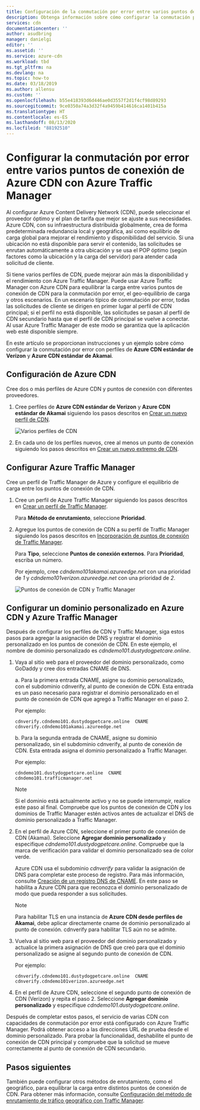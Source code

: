 ```yaml
---
title: Configuración de la conmutación por error entre varios puntos de conexión de Azure CDN con Traffic Manager
description: Obtenga información sobre cómo configurar la conmutación por error en varios puntos de conexión de Azure Content Delivery Network mediante Azure Traffic Manager.
services: cdn
documentationcenter: ''
author: asudbring
manager: danielgi
editor: ''
ms.assetid: ''
ms.service: azure-cdn
ms.workload: tbd
ms.tgt_pltfrm: na
ms.devlang: na
ms.topic: how-to
ms.date: 03/18/2019
ms.author: allensu
ms.custom: ''
ms.openlocfilehash: b55e418393d6d446ae0d3557f2d1f4cf98d89293
ms.sourcegitcommit: 9ce0350a74a3d32f4a9459b414616ca1401b415a
ms.translationtype: HT
ms.contentlocale: es-ES
ms.lasthandoff: 08/13/2020
ms.locfileid: "88192510"
---
```

# <a name="set-up-failover-across-multiple-azure-cdn-endpoints-with-azure-traffic-manager"></a>Configurar la conmutación por error entre varios puntos de conexión de Azure CDN con Azure Traffic Manager

Al configurar Azure Content Delivery Network (CDN), puede seleccionar el proveedor óptimo y el plan de tarifa que mejor se ajuste a sus necesidades. Azure CDN, con su infraestructura distribuida globalmente, crea de forma predeterminada redundancia local y geográfica, así como equilibrio de carga global para mejorar el rendimiento y disponibilidad del servicio. Si una ubicación no está disponible para servir el contenido, las solicitudes se enrutan automáticamente a otra ubicación y se usa el POP óptimo (según factores como la ubicación y la carga del servidor) para atender cada solicitud de cliente. 
 
Si tiene varios perfiles de CDN, puede mejorar aún más la disponibilidad y el rendimiento con Azure Traffic Manager. Puede usar Azure Traffic Manager con Azure CDN para equilibrar la carga entre varios puntos de conexión de CDN para la conmutación por error, el geo-equilibrio de carga y otros escenarios. En un escenario típico de conmutación por error, todas las solicitudes de cliente se dirigen en primer lugar al perfil de CDN principal; si el perfil no está disponible, las solicitudes se pasan al perfil de CDN secundario hasta que el perfil de CDN principal se vuelve a conectar. Al usar Azure Traffic Manager de este modo se garantiza que la aplicación web esté disponible siempre. 

En este artículo se proporcionan instrucciones y un ejemplo sobre cómo configurar la conmutación por error con perfiles de **Azure CDN estándar de Verizon** y **Azure CDN estándar de Akamai**.

## <a name="set-up-azure-cdn"></a>Configuración de Azure CDN 
Cree dos o más perfiles de Azure CDN y puntos de conexión con diferentes proveedores.

1. Cree perfiles de **Azure CDN estándar de Verizon** y **Azure CDN estándar de Akamai** siguiendo los pasos descritos en [Crear un nuevo perfil de CDN](cdn-create-new-endpoint.md#create-a-new-cdn-profile).
 
   ![Varios perfiles de CDN](./media/cdn-traffic-manager/cdn-multiple-profiles.png)

2. En cada uno de los perfiles nuevos, cree al menos un punto de conexión siguiendo los pasos descritos en [Crear un nuevo extremo de CDN](cdn-create-new-endpoint.md#create-a-new-cdn-endpoint).

## <a name="set-up-azure-traffic-manager"></a>Configurar Azure Traffic Manager
Cree un perfil de Traffic Manager de Azure y configure el equilibrio de carga entre los puntos de conexión de CDN. 

1. Cree un perfil de Azure Traffic Manager siguiendo los pasos descritos en [Crear un perfil de Traffic Manager](https://docs.microsoft.com/azure/traffic-manager/traffic-manager-create-profile). 

    Para **Método de enrutamiento**, seleccione **Prioridad**.

2. Agregue los puntos de conexión de CDN a su perfil de Traffic Manager siguiendo los pasos descritos en [Incorporación de puntos de conexión de Traffic Manager](https://docs.microsoft.com/azure/traffic-manager/traffic-manager-create-profile#add-traffic-manager-endpoints).

    Para **Tipo**, seleccione **Puntos de conexión externos**. Para **Prioridad**, escriba un número.

    Por ejemplo, cree *cdndemo101akamai.azureedge.net* con una prioridad de *1* y *cdndemo101verizon.azureedge.net* con una prioridad de *2*.

   ![Puntos de conexión de CDN y Traffic Manager](./media/cdn-traffic-manager/cdn-traffic-manager-endpoints.png)


## <a name="set-up-custom-domain-on-azure-cdn-and-azure-traffic-manager"></a>Configurar un dominio personalizado en Azure CDN y Azure Traffic Manager
Después de configurar los perfiles de CDN y Traffic Manager, siga estos pasos para agregar la asignación de DNS y registrar el dominio personalizado en los puntos de conexión de CDN. En este ejemplo, el nombre de dominio personalizado es *cdndemo101.dustydogpetcare.online*.

1. Vaya al sitio web para el proveedor del dominio personalizado, como GoDaddy y cree dos entradas CNAME de DNS. 

    a. Para la primera entrada CNAME, asigne su dominio personalizado, con el subdominio cdnverify, al punto de conexión de CDN. Esta entrada es un paso necesario para registrar el dominio personalizado en el punto de conexión de CDN que agregó a Traffic Manager en el paso 2.

      Por ejemplo: 

      `cdnverify.cdndemo101.dustydogpetcare.online  CNAME  cdnverify.cdndemo101akamai.azureedge.net`  

    b. Para la segunda entrada de CNAME, asigne su dominio personalizado, sin el subdominio cdnverify, al punto de conexión de CDN. Esta entrada asigna el dominio personalizado a Traffic Manager. 

      Por ejemplo: 
      
      `cdndemo101.dustydogpetcare.online  CNAME  cdndemo101.trafficmanager.net`   

    > [!NOTE]
    > Si el dominio está actualmente activo y no se puede interrumpir, realice este paso al final. Compruebe que los puntos de conexión de CDN y los dominios de Traffic Manager estén activos antes de actualizar el DNS de dominio personalizado a Traffic Manager.
    >


2.  En el perfil de Azure CDN, seleccione el primer punto de conexión de CDN (Akamai). Seleccione **Agregar dominio personalizado** y especifique *cdndemo101.dustydogpetcare.online*. Compruebe que la marca de verificación para validar el dominio personalizado sea de color verde. 

    Azure CDN usa el subdominio *cdnverify* para validar la asignación de DNS para completar este proceso de registro. Para más información, consulte [Creación de un registro DNS de CNAME](cdn-map-content-to-custom-domain.md#create-a-cname-dns-record). En este paso se habilita a Azure CDN para que reconozca el dominio personalizado de modo que pueda responder a sus solicitudes.
    
    > [!NOTE]
    > Para habilitar TLS en una instancia de **Azure CDN desde perfiles de Akamai**, debe aplicar directamente cname de dominio personalizado al punto de conexión. cdnverify para habilitar TLS aún no se admite. 
    >

3.  Vuelva al sitio web para el proveedor del dominio personalizado y actualice la primera asignación de DNS que creó para que el dominio personalizado se asigne al segundo punto de conexión de CDN.
                             
    Por ejemplo: 

    `cdnverify.cdndemo101.dustydogpetcare.online  CNAME  cdnverify.cdndemo101verizon.azureedge.net`  

4. En el perfil de Azure CDN, seleccione el segundo punto de conexión de CDN (Verizon) y repita el paso 2. Seleccione **Agregar dominio personalizado** y especifique *cdndemo101.dustydogpetcare.online*.
 
Después de completar estos pasos, el servicio de varias CDN con capacidades de conmutación por error está configurado con Azure Traffic Manager. Podrá obtener acceso a las direcciones URL de prueba desde el dominio personalizado. Para probar la funcionalidad, deshabilite el punto de conexión de CDN principal y compruebe que la solicitud se mueve correctamente al punto de conexión de CDN secundario. 

## <a name="next-steps"></a>Pasos siguientes
También puede configurar otros métodos de enrutamiento, como el geográfico, para equilibrar la carga entre distintos puntos de conexión de CDN. Para obtener más información, consulte [Configuración del método de enrutamiento de tráfico geográfico con Traffic Manager](https://docs.microsoft.com/azure/traffic-manager/traffic-manager-configure-geographic-routing-method).



